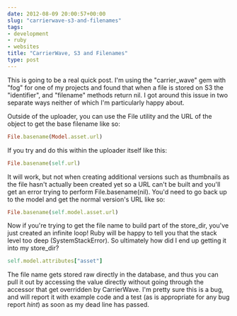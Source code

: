 ```yaml
---
date: 2012-08-09 20:00:57+00:00
slug: "carrierwave-s3-and-filenames"
tags:
- development
- ruby
- websites
title: "CarrierWave, S3 and Filenames"
type: post
---
```


This is going to be a real quick post. I'm using the "carrier_wave" gem with
"fog" for one of my projects and found that when a file is stored on S3 the
"identifier", and "filename" methods return nil. I got around this issue in two
separate ways neither of which I'm particularly happy about.

Outside of the uploader, you can use the File utility and the URL of the object
to get the base filename like so:

```ruby
File.basename(Model.asset.url)
```

If you try and do this within the uploader itself like this:

```ruby
File.basename(self.url)
```

It will work, but not when creating additional versions such as thumbnails as
the file hasn't actually been created yet so a URL can't be built and you'll
get an error trying to perform File.basename(nil). You'd need to go back up to
the model and get the normal version's URL like so:

```ruby
File.basename(self.model.asset.url)
```

Now if you're trying to get the file name to build part of the store_dir,
you've just created an infinite loop! Ruby will be happy to tell you that the
stack level too deep (SystemStackError). So ultimately how did I end up getting
it into my store_dir?

```ruby
self.model.attributes["asset"]
```

The file name gets stored raw directly in the database, and thus you can pull
it out by accessing the value directly without going through the accessor that
get overridden by CarrierWave. I'm pretty sure this is a bug, and will report
it with example code and a test (as is appropriate for any bug report *hint*)
as soon as my dead line has passed.
